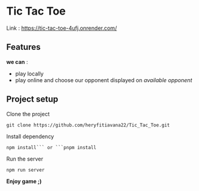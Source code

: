 # Tic Tac Toe
Link : https://tic-tac-toe-4ufj.onrender.com/

## Features
**we can** :
- play locally
- play online and choose our opponent displayed on *available opponent*


## Project setup 
Clone the project
```
git clone https://github.com/heryfitiavana22/Tic_Tac_Toe.git
```

Install dependency
```
npm install``` or ```pnpm install
```

Run the server
```
npm run server
```

**Enjoy game  ;)**
